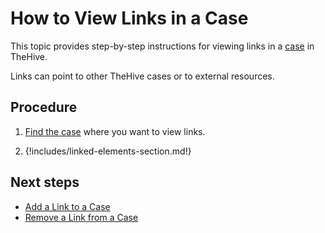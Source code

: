 # How to View Links in a Case

<!-- md:version 5.5 -->

This topic provides step-by-step instructions for viewing links in a [case](../cases/about-cases.md#linking-elements) in TheHive.

Links can point to other TheHive cases or to external resources.

<h2>Procedure</h2>

1. [Find the case](../cases/search-for-cases/find-a-case.md) where you want to view links.

2. {!includes/linked-elements-section.md!}

<h2>Next steps</h2>

* [Add a Link to a Case](add-a-link-to-a-case.md)
* [Remove a Link from a Case](remove-a-link-from-a-case.md)